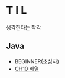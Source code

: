 
T I L
=====
생각한다는 착각

## Java
  * BEGINNER(초심자)
  * [CH10 배열](https://github.com/1000004/TLI/tree/main/Java/CH10_%EB%B0%B0%EC%97%B4)
